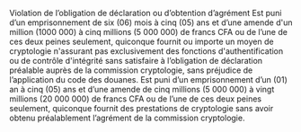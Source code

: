 Violation de l’obligation de déclaration ou d’obtention d’agrément
Est puni d’un emprisonnement de six (06) mois à cinq (05) ans et d’une amende d'un million (1000 000) à cinq millions (5 000 000) de francs CFA ou de l’une de ces deux peines seulement, quiconque fournit ou importe un moyen de cryptologie n'assurant pas exclusivement des fonctions d'authentification ou de contrôle d'intégrité sans satisfaire à l’obligation de déclaration préalable auprès de la commission cryptologie, sans préjudice de l’application du code des douanes.
Est puni d’un emprisonnement d’un (01) an à cinq (05) ans et d’une amende de cinq millions (5 000 000) à vingt millions (20 000 000) de francs CFA ou de l’une de ces deux peines seulement, quiconque fournit des prestations de cryptologie sans avoir obtenu préalablement l’agrément de la commission cryptologie.